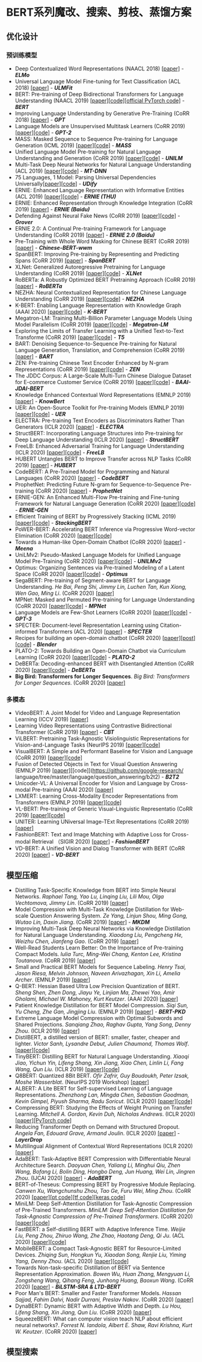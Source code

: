 # BERT系列魔改、搜索、剪枝、蒸馏方案

## 优化设计
### 预训练模型
- Deep Contextualized Word Representations (NAACL 2018) [[paper]](https://aclweb.org/anthology/N18-1202) - ***ELMo***
- Universal Language Model Fine-tuning for Text Classification (ACL 2018) [[paper]](https://www.aclweb.org/anthology/P18-1031/) - ***ULMFit***
- BERT: Pre-training of Deep Bidirectional Transformers for Language Understanding (NAACL 2019) [[paper]](https://www.aclweb.org/anthology/N19-1423)[[code]](https://github.com/google-research/bert)[[official PyTorch code]](https://github.com/codertimo/BERT-pytorch) - ***BERT***
- Improving Language Understanding by Generative Pre-Training (CoRR 2018) [[paper]](https://s3-us-west-2.amazonaws.com/openai-assets/research-covers/language-unsupervised/language_understanding_paper.pdf) - ***GPT***
- Language Models are Unsupervised Multitask Learners (CoRR 2019) [[paper]](https://www.techbooky.com/wp-content/uploads/2019/02/Better-Language-Models-and-Their-Implications.pdf)[[code]](https://github.com/openai/gpt-2) - ***GPT-2***
- MASS: Masked Sequence to Sequence Pre-training for Language Generation (ICML 2019) [[paper]](http://proceedings.mlr.press/v97/song19d/song19d.pdf)[[code]](https://github.com/microsoft/MASS) - ***MASS***
- Unified Language Model Pre-training for Natural Language Understanding and Generation (CoRR 2019) [[paper]](https://arxiv.org/pdf/1905.03197.pdf)[[code]](https://github.com/microsoft/unilm) - ***UNILM*** 
- Multi-Task Deep Neural Networks for Natural Language Understanding (ACL 2019) [[paper]](https://www.aclweb.org/anthology/P19-1441)[[code]](https://github.com/namisan/mt-dnn) - ***MT-DNN***
- 75 Languages, 1 Model: Parsing Universal Dependencies Universally[[paper]](https://www.aclweb.org/anthology/D19-1279/)[[code]](https://github.com/hyperparticle/udify) - ***UDify***
- ERNIE: Enhanced Language Representation with Informative Entities (ACL 2019) [[paper]](https://www.aclweb.org/anthology/P19-1139)[[code]](https://github.com/thunlp/ERNIE) - ***ERNIE (THU)***
- ERNIE: Enhanced Representation through Knowledge Integration (CoRR 2019) [[paper]](https://arxiv.org/pdf/1904.09223.pdf) - ***ERNIE (Baidu)***
- Defending Against Neural Fake News (CoRR 2019) [[paper]](https://arxiv.org/abs/1905.12616)[[code]](https://rowanzellers.com/grover/) - ***Grover***
- ERNIE 2.0: A Continual Pre-training Framework for Language Understanding (CoRR 2019) [[paper]](https://arxiv.org/pdf/1907.12412.pdf) - ***ERNIE 2.0 (Baidu)***
- Pre-Training with Whole Word Masking for Chinese BERT (CoRR 2019) [[paper]](https://arxiv.org/pdf/1906.08101.pdf) - ***Chinese-BERT-wwm***
- SpanBERT: Improving Pre-training by Representing and Predicting Spans (CoRR 2019) [[paper]](https://arxiv.org/pdf/1907.10529.pdf) - ***SpanBERT***
- XLNet: Generalized Autoregressive Pretraining for Language Understanding  (CoRR 2019) [[paper]](https://arxiv.org/pdf/1906.08237.pdf)[[code]](https://github.com/zihangdai/xlnet) - ***XLNet***
- RoBERTa: A Robustly Optimized BERT Pretraining Approach (CoRR 2019) [[paper]](https://arxiv.org/pdf/1907.11692.pdf) - ***RoBERTa***
- NEZHA: Neural Contextualized Representation for Chinese Language Understanding (CoRR 2019) [[paper]](https://arxiv.org/abs/1909.00204)[[code]](https://github.com/huawei-noah/Pretrained-Language-Model) - ***NEZHA***
- K-BERT: Enabling Language Representation with Knowledge Graph (AAAI 2020) [[paper]](https://arxiv.org/abs/1909.07606)[[code]](https://github.com/autoliuweijie/K-BERT) - ***K-BERT***
- Megatron-LM: Training Multi-Billion Parameter Language Models Using Model Parallelism (CoRR 2019) [[paper]](https://arxiv.org/abs/1909.08053)[[code]](https://github.com/NVIDIA/Megatron-LM) - ***Megatron-LM***
- Exploring the Limits of Transfer Learning with a Unified Text-to-Text Transforme (CoRR 2019) [[paper]](https://arxiv.org/abs/1910.10683)[[code]](https://github.com/google-research/text-to-text-transfer-transformer) - ***T5***
- BART: Denoising Sequence-to-Sequence Pre-training for Natural Language Generation, Translation, and Comprehension (CoRR 2019) [[paper]](https://arxiv.org/abs/1910.13461) - ***BART***
- ZEN: Pre-training Chinese Text Encoder Enhanced by N-gram Representations (CoRR 2019) [[paper]](https://arxiv.org/abs/1911.00720)[[code]](https://github.com/sinovation/zen) - ***ZEN***
- The JDDC Corpus: A Large-Scale Multi-Turn Chinese Dialogue Dataset for E-commerce Customer Service (CoRR 2019) [[paper]](https://arxiv.org/pdf/1911.09969.pdf)[[code]](https://github.com/jd-aig/nlp_baai) - ***BAAI-JDAI-BERT***
- Knowledge Enhanced Contextual Word Representations (EMNLP 2019) [[paper]](https://www.aclweb.org/anthology/D19-1005/) - ***KnowBert***
- UER: An Open-Source Toolkit for Pre-training Models (EMNLP 2019) [[paper]](https://www.aclweb.org/anthology/D19-3041/)[[code]](https://github.com/dbiir/UER-py) - ***UER***
- ELECTRA: Pre-training Text Encoders as Discriminators Rather Than Generators (ICLR 2020) [[paper]](https://openreview.net/forum?id=r1xMH1BtvB) - ***ELECTRA***
- StructBERT: Incorporating Language Structures into Pre-training for Deep Language Understanding (ICLR 2020) [[paper]](https://arxiv.org/abs/1908.04577) - ***StructBERT***
- FreeLB: Enhanced Adversarial Training for Language Understanding (ICLR 2020) [[paper]](https://arxiv.org/abs/1909.11764)[[code]](https://github.com/zhuchen03/FreeLB) - ***FreeLB***
- HUBERT Untangles BERT to Improve Transfer across NLP Tasks (CoRR 2019) [[paper]](https://arxiv.org/pdf/1910.12647.pdf) - ***HUBERT***
- CodeBERT: A Pre-Trained Model for Programming and Natural Languages (CoRR 2020) [[paper]](https://arxiv.org/abs/2002.08155) - ***CodeBERT***
- ProphetNet: Predicting Future N-gram for Sequence-to-Sequence Pre-training (CoRR 2020) [[paper]](https://arxiv.org/abs/2001.04063) - ***ProphetNet***
- ERNIE-GEN: An Enhanced Multi-Flow Pre-training and Fine-tuning Framework for Natural Language Generation (CoRR 2020) [[paper]](https://arxiv.org/abs/2001.11314)[[code]](https://github.com/PaddlePaddle/ERNIE/tree/repro/ernie-gen) - ***ERNIE-GEN***
- Efficient Training of BERT by Progressively Stacking (ICML 2019) [[paper]](http://proceedings.mlr.press/v97/gong19a.html)[[code]](https://github.com/gonglinyuan/StackingBERT) - ***StackingBERT***
- PoWER-BERT: Accelerating BERT Inference via Progressive Word-vector Elimination (CoRR 2020) [[paper]](https://arxiv.org/abs/2001.08950)[[code]](https://github.com/IBM/PoWER-BERT)
- Towards a Human-like Open-Domain Chatbot (CoRR 2020) [[paper]](https://arxiv.org/abs/2001.09977) - ***Meena***
- UniLMv2: Pseudo-Masked Language Models for Unified Language Model Pre-Training (CoRR 2020) [[paper]](https://arxiv.org/abs/2002.12804)[[code]](https://github.com/microsoft/unilm) - ***UNILMv2***
- Optimus: Organizing Sentences via Pre-trained Modeling of a Latent Space (CoRR 2020) [[paper]](https://arxiv.org/abs/2004.04092)[[code]](https://github.com/ChunyuanLI/Optimus) - ***Optimus***
- SegaBERT: Pre-training of Segment-aware BERT for Language Understanding. *He Bai, Peng Shi, Jimmy Lin, Luchen Tan, Kun Xiong, Wen Gao, Ming Li*. (CoRR 2020) [[paper]](https://arxiv.org/abs/2004.14996)
- MPNet: Masked and Permuted Pre-training for Language Understanding (CoRR 2020) [[paper]](https://arxiv.org/abs/2004.09297)[[code]](https://github.com/microsoft/MPNet) - ***MPNet***
- Language Models are Few-Shot Learners (CoRR 2020) [[paper]](https://arxiv.org/abs/2005.14165)[[code]](https://github.com/openai/gpt-3) - ***GPT-3***
- SPECTER: Document-level Representation Learning using Citation-informed Transformers (ACL 2020) [[paper]](https://arxiv.org/abs/2004.07180) - ***SPECTER***
- Recipes for building an open-domain chatbot (CoRR 2020) [[paper]](https://arxiv.org/abs/2004.13637)[[post]](https://ai.facebook.com/blog/state-of-the-art-open-source-chatbot/)[[code]](https://github.com/facebookresearch/ParlAI) - ***Blender***
- PLATO-2: Towards Building an Open-Domain Chatbot via Curriculum Learning (CoRR 2020) [[paper]](https://arxiv.org/abs/2006.16779)[[code]](https://github.com/PaddlePaddle/Knover/tree/master/plato-2) - ***PLATO-2***
- DeBERTa: Decoding-enhanced BERT with Disentangled Attention (CoRR 2020) [[paper]](https://arxiv.org/abs/2006.03654)[[code]](https://github.com/microsoft/DeBERTa) - ***DeBERTa***
- **Big Bird: Transformers for Longer Sequences**. *Big Bird: Transformers for Longer Sequences*. (CoRR 2020) [[paper]](https://arxiv.org/abs/2007.14062)

### 多模态
- VideoBERT: A Joint Model for Video and Language Representation Learning (ICCV 2019) [[paper]](https://arxiv.org/abs/1904.01766)
- Learning Video Representations using Contrastive Bidirectional Transformer (CoRR 2019) [[paper]](https://arxiv.org/abs/1906.05743) - ***CBT***
- ViLBERT: Pretraining Task-Agnostic Visiolinguistic Representations for Vision-and-Language Tasks (NeurIPS 2019) [[paper]](https://arxiv.org/abs/1908.02265)[[code]](https://github.com/jiasenlu/vilbert_beta)
- VisualBERT: A Simple and Performant Baseline for Vision and Language (CoRR 2019) [[paper]](https://arxiv.org/abs/1908.03557)[[code]](https://github.com/uclanlp/visualbert)
- Fusion of Detected Objects in Text for Visual Question Answering (EMNLP 2019) [[paper]](https://www.aclweb.org/anthology/D19-1219/)[[code]](https://github.com/google-research/
language/tree/master/language/question_answering/b2t2) - ***B2T2***
- Unicoder-VL: A Universal Encoder for Vision and Language by Cross-modal Pre-training (AAAI 2020) [[paper]](https://arxiv.org/abs/1908.06066)
- LXMERT: Learning Cross-Modality Encoder Representations from Transformers (EMNLP 2019) [[paper]](https://www.aclweb.org/anthology/D19-1514/)[[code]](https://github.com/airsplay/lxmert)
- VL-BERT: Pre-training of Generic Visual-Linguistic Representatio (CoRR 2019) [[paper]](https://arxiv.org/abs/1908.08530)[[code]](https://github.com/jackroos/VL-BERT)
- UNITER: Learning UNiversal Image-TExt Representations (CoRR 2019) [[paper]](https://arxiv.org/abs/1909.11740)
- FashionBERT: Text and Image Matching with Adaptive Loss for Cross-modal Retrieval （SIGIR 2020) [[paper]](https://arxiv.org/abs/2005.09801) - ***FashionBERT***
- VD-BERT: A Unified Vision and Dialog Transformer with BERT (CoRR 2020) [[paper]](https://arxiv.org/abs/2004.13278) - ***VD-BERT***


## 模型压缩
- Distilling Task-Specific Knowledge from BERT into Simple Neural Networks. *Raphael Tang, Yao Lu, Linqing Liu, Lili Mou, Olga Vechtomova, Jimmy Lin*. (CoRR 2019) [[paper]](https://arxiv.org/abs/1903.12136)
- Model Compression with Multi-Task Knowledge Distillation for Web-scale Question Answering System. *Ze Yang, Linjun Shou, Ming Gong, Wutao Lin, Daxin Jiang*. (CoRR 2019) [[paper]](https://arxiv.org/abs/1904.09636) - ***MKDM***
- Improving Multi-Task Deep Neural Networks via Knowledge Distillation for Natural Language Understanding. *Xiaodong Liu, Pengcheng He, Weizhu Chen, Jianfeng Gao*. (CoRR 2019) [[paper]](https://arxiv.org/abs/1904.09482)
- Well-Read Students Learn Better: On the Importance of Pre-training Compact Models. *Iulia Turc, Ming-Wei Chang, Kenton Lee, Kristina Toutanova*. (CoRR 2019) [[paper]](https://arxiv.org/abs/1908.08962)
- Small and Practical BERT Models for Sequence Labeling. *Henry Tsai, Jason Riesa, Melvin Johnson, Naveen Arivazhagan, Xin Li, Amelia Archer*. (EMNLP 2019) [[paper]](https://www.aclweb.org/anthology/D19-1374/)
- Q-BERT: Hessian Based Ultra Low Precision Quantization of BERT. *Sheng Shen, Zhen Dong, Jiayu Ye, Linjian Ma, Zhewei Yao, Amir Gholami, Michael W. Mahoney, Kurt Keutzer*. (AAAI 2020) [[paper]](https://arxiv.org/abs/1909.05840)
- Patient Knowledge Distillation for BERT Model Compression. *Siqi Sun, Yu Cheng, Zhe Gan, Jingjing Liu*. (EMNLP 2019) [[paper]](https://www.aclweb.org/anthology/D19-1441/) - ***BERT-PKD***
- Extreme Language Model Compression with Optimal Subwords and Shared Projections. *Sanqiang Zhao, Raghav Gupta, Yang Song, Denny Zhou*. (ICLR 2019) [[paper]](https://arxiv.org/abs/1909.11687)
- DistilBERT, a distilled version of BERT: smaller, faster, cheaper and lighter. *Victor Sanh, Lysandre Debut, Julien Chaumond, Thomas Wolf*. [[paper]](https://arxiv.org/pdf/1910.01108.pdf)[[code]](https://github.com/huggingface/transformers/tree/master/examples/distillation)
- TinyBERT: Distilling BERT for Natural Language Understanding. *Xiaoqi Jiao, Yichun Yin, Lifeng Shang, Xin Jiang, Xiao Chen, Linlin Li, Fang Wang, Qun Liu*. (ICLR 2019) [[paper]](https://arxiv.org/pdf/1909.10351.pdf)[[code]](https://github.com/huawei-noah/Pretrained-Language-Model)
- Q8BERT: Quantized 8Bit BERT. *Ofir Zafrir, Guy Boudoukh, Peter Izsak, Moshe Wasserblat*. (NeurIPS 2019 Workshop) [[paper]](https://arxiv.org/abs/1910.06188)
- ALBERT: A Lite BERT for Self-supervised Learning of Language Representations. *Zhenzhong Lan, Mingda Chen, Sebastian Goodman, Kevin Gimpel, Piyush Sharma, Radu Soricut*. (ICLR 2020) [[paper]](https://arxiv.org/abs/1909.11942)[[code]](https://github.com/google-research/ALBERT)
- Compressing BERT: Studying the Effects of Weight Pruning on Transfer Learning. *Mitchell A. Gordon, Kevin Duh, Nicholas Andrews*. (ICLR 2020) [[paper]](https://openreview.net/forum?id=SJlPOCEKvH)[[PyTorch code]](https://github.com/lonePatient/albert_pytorch)
- Reducing Transformer Depth on Demand with Structured Dropout. *Angela Fan, Edouard Grave, Armand Joulin*. (ICLR 2020) [[paper]](https://arxiv.org/abs/1909.11556) - ***LayerDrop***
- Multilingual Alignment of Contextual Word Representations (ICLR 2020) [[paper]](https://arxiv.org/abs/2002.03518)
- AdaBERT: Task-Adaptive BERT Compression with Differentiable Neural Architecture Search. *Daoyuan Chen, Yaliang Li, Minghui Qiu, Zhen Wang, Bofang Li, Bolin Ding, Hongbo Deng, Jun Huang, Wei Lin, Jingren Zhou*. (IJCAI 2020) [[paper]](https://arxiv.org/pdf/2001.04246.pdf) - ***AdaBERT***
- BERT-of-Theseus: Compressing BERT by Progressive Module Replacing. *Canwen Xu, Wangchunshu Zhou, Tao Ge, Furu Wei, Ming Zhou*. (CoRR 2020) [[paper]](https://arxiv.org/abs/2002.02925)[[pt code]](https://github.com/JetRunner/BERT-of-Theseus)[[tf code]](https://github.com/qiufengyuyi/bert-of-theseus-tf)[[keras code]](https://github.com/bojone/bert-of-theseus)
- MiniLM: Deep Self-Attention Distillation for Task-Agnostic Compression of Pre-Trained Transformers. *MiniLM: Deep Self-Attention Distillation for Task-Agnostic Compression of Pre-Trained Transformers*. (CoRR 2020) [[paper]](https://arxiv.org/abs/2002.10957)[[code]](https://github.com/microsoft/unilm/tree/master/minilm)
- FastBERT: a Self-distilling BERT with Adaptive Inference Time. *Weijie Liu, Peng Zhou, Zhiruo Wang, Zhe Zhao, Haotang Deng, Qi Ju*. (ACL 2020) [[paper]](https://arxiv.org/abs/2004.02178)[[code]](https://github.com/autoliuweijie/FastBERT)
- MobileBERT: a Compact Task-Agnostic BERT for Resource-Limited Devices. *Zhiqing Sun, Hongkun Yu, Xiaodan Song, Renjie Liu, Yiming Yang, Denny Zhou*. (ACL 2020) [[paper]](https://arxiv.org/abs/2004.02984)[[code]](https://github.com/google-research/google-research/tree/master/mobilebert)
- Towards Non-task-specific Distillation of BERT via Sentence Representation Approximation. *Bowen Wu, Huan Zhang, Mengyuan Li, Zongsheng Wang, Qihang Feng, Junhong Huang, Baoxun Wang*. (CoRR 2020) [[paper]](https://arxiv.org/abs/2004.03097) - ***BiLSTM-SRA & LTD-BERT***
- Poor Man's BERT: Smaller and Faster Transformer Models. *Hassan Sajjad, Fahim Dalvi, Nadir Durrani, Preslav Nakov*. (CoRR 2020) [[paper]](https://arxiv.org/abs/2004.03844)
- DynaBERT: Dynamic BERT with Adaptive Width and Depth. *Lu Hou, Lifeng Shang, Xin Jiang, Qun Liu*. (CoRR 2020) [[paper]](https://arxiv.org/abs/2004.04037)
- SqueezeBERT: What can computer vision teach NLP about efficient neural networks?. *Forrest N. Iandola, Albert E. Shaw, Ravi Krishna, Kurt W. Keutzer*. (CoRR 2020) [[paper]](https://arxiv.org/abs/2006.11316)

## 模型搜索
